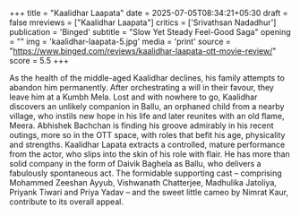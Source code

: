 +++
title = "Kaalidhar Laapata"
date = 2025-07-05T08:34:21+05:30
draft = false
mreviews = ["Kaalidhar Laapata"]
critics = ['Srivathsan Nadadhur']
publication = 'Binged'
subtitle = "Slow Yet Steady Feel-Good Saga"
opening = ""
img = 'kaalidhar-laapata-5.jpg'
media = 'print'
source = "https://www.binged.com/reviews/kaalidhar-laapata-ott-movie-review/"
score = 5.5
+++

As the health of the middle-aged Kaalidhar declines, his family attempts to abandon him permanently. After orchestrating a will in their favour, they leave him at a Kumbh Mela. Lost and with nowhere to go, Kaalidhar discovers an unlikely companion in Ballu, an orphaned child from a nearby village, who instils new hope in his life and later reunites with an old flame, Meera. Abhishek Bachchan is finding his groove admirably in his recent outings, more so in the OTT space, with roles that befit his age, physicality and strengths. Kaalidhar Lapata extracts a controlled, mature performance from the actor, who slips into the skin of his role with flair. He has more than solid company in the form of Daivik Baghela as Ballu, who delivers a fabulously spontaneous act. The formidable supporting cast – comprising Mohammed Zeeshan Ayyub, Vishwanath Chatterjee, Madhulika Jatoliya, Priyank Tiwari and Priya Yadav – and the sweet little cameo by Nimrat Kaur, contribute to its overall appeal.
